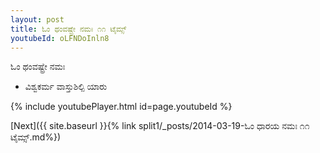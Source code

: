 ```yaml
---
layout: post
title: ಓಂ ಥಂವಷ್ಟ್ರೇ ನಮಃ ೧೧ ಟೈಮ್ಸ್
youtubeId: oLFNDoInln8
---
```

 
 
 ಓಂ ಥಂವಷ್ಟ್ರೇ ನಮಃ  
 
 -  ವಿಶ್ವಕರ್ಮ ವಾಸ್ತುಶಿಲ್ಪಿ ಯಾರು 
 
  
 
  
 
 
 
 
 
 


{% include youtubePlayer.html id=page.youtubeId %}
 
[Next]({{ site.baseurl }}{% link  split1/_posts/2014-03-19-ಓಂ ಧಾರಯ ನಮಃ ೧೧ ಟೈಮ್ಸ್.md%})
 
